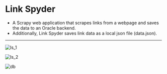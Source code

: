 Link Spyder
===========

- A Scrapy web application that scrapes links from a webpage and saves the data to an Oracle backend.  
- Additionally, Link Spyder saves link data as a local json file (data.json).


----------

![ls_1](https://cloud.githubusercontent.com/assets/2049888/4366350/32a49d96-42bd-11e4-851f-17913bbfb4e3.png)

![ls_2](https://cloud.githubusercontent.com/assets/2049888/4366352/387789a4-42bd-11e4-8e89-9d1960c5ffc9.png)

![db](https://cloud.githubusercontent.com/assets/2049888/4366432/d46ac000-42be-11e4-95a0-dc93d07ded92.png)

